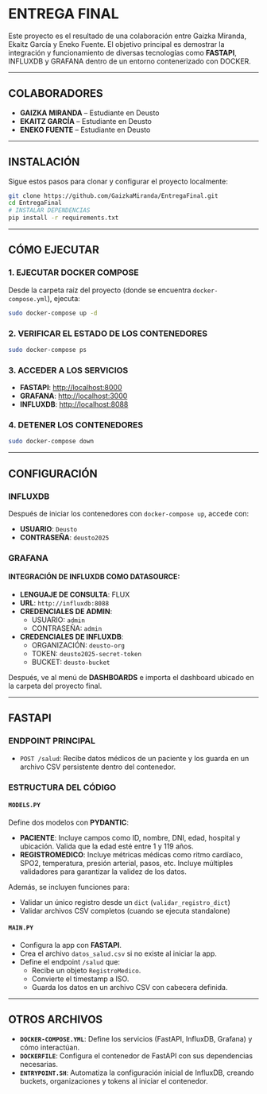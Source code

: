  # ENTREGA FINAL

Este proyecto es el resultado de una colaboración entre Gaizka Miranda, Ekaitz García y Eneko Fuente. El objetivo principal es demostrar la integración y funcionamiento de diversas tecnologías como **FASTAPI**, INFLUXDB y GRAFANA dentro de un entorno contenerizado con DOCKER.

---

## COLABORADORES

- **GAIZKA MIRANDA** – Estudiante en Deusto  
- **EKAITZ GARCÍA** – Estudiante en Deusto  
- **ENEKO FUENTE** – Estudiante en Deusto  

---

## INSTALACIÓN

Sigue estos pasos para clonar y configurar el proyecto localmente:

```bash
git clone https://github.com/GaizkaMiranda/EntregaFinal.git
cd EntregaFinal
# INSTALAR DEPENDENCIAS
pip install -r requirements.txt
```

---

## CÓMO EJECUTAR

### 1. EJECUTAR DOCKER COMPOSE

Desde la carpeta raíz del proyecto (donde se encuentra `docker-compose.yml`), ejecuta:

```bash
sudo docker-compose up -d
```

### 2. VERIFICAR EL ESTADO DE LOS CONTENEDORES

```bash
sudo docker-compose ps
```

### 3. ACCEDER A LOS SERVICIOS

- **FASTAPI**: [http://localhost:8000](http://localhost:8000)  
- **GRAFANA**: [http://localhost:3000](http://localhost:3000)  
- **INFLUXDB**: [http://localhost:8088](http://localhost:8086)

### 4. DETENER LOS CONTENEDORES

```bash
sudo docker-compose down
```

---

## CONFIGURACIÓN

### INFLUXDB

Después de iniciar los contenedores con `docker-compose up`, accede con:

- **USUARIO**: `Deusto`  
- **CONTRASEÑA**: `deusto2025`

### GRAFANA

#### INTEGRACIÓN DE INFLUXDB COMO DATASOURCE:

- **LENGUAJE DE CONSULTA**: FLUX  
- **URL**: `http://influxdb:8088`
- **CREDENCIALES DE ADMIN**:
  - USUARIO: `admin`
  - CONTRASEÑA: `admin`
- **CREDENCIALES DE INFLUXDB**:
  - ORGANIZACIÓN: `deusto-org`
  - TOKEN: `deusto2025-secret-token`
  - BUCKET: `deusto-bucket`

Después, ve al menú de **DASHBOARDS** e importa el dashboard ubicado en la carpeta del proyecto final.

---

## FASTAPI

### ENDPOINT PRINCIPAL

- `POST /salud`: Recibe datos médicos de un paciente y los guarda en un archivo CSV persistente dentro del contenedor.

### ESTRUCTURA DEL CÓDIGO

#### `MODELS.PY`

Define dos modelos con **PYDANTIC**:

- **PACIENTE**: Incluye campos como ID, nombre, DNI, edad, hospital y ubicación. Valida que la edad esté entre 1 y 119 años.
- **REGISTROMEDICO**: Incluye métricas médicas como ritmo cardíaco, SPO2, temperatura, presión arterial, pasos, etc. Incluye múltiples validadores para garantizar la validez de los datos.

Además, se incluyen funciones para:

- Validar un único registro desde un `dict` (`validar_registro_dict`)
- Validar archivos CSV completos (cuando se ejecuta standalone)

#### `MAIN.PY`

- Configura la app con **FASTAPI**.
- Crea el archivo `datos_salud.csv` si no existe al iniciar la app.
- Define el endpoint `/salud` que:
  - Recibe un objeto `RegistroMedico`.
  - Convierte el timestamp a ISO.
  - Guarda los datos en un archivo CSV con cabecera definida.

---

## OTROS ARCHIVOS

- **`DOCKER-COMPOSE.YML`**: Define los servicios (FastAPI, InfluxDB, Grafana) y cómo interactúan.
- **`DOCKERFILE`**: Configura el contenedor de FastAPI con sus dependencias necesarias.
- **`ENTRYPOINT.SH`**: Automatiza la configuración inicial de InfluxDB, creando buckets, organizaciones y tokens al iniciar el contenedor.
